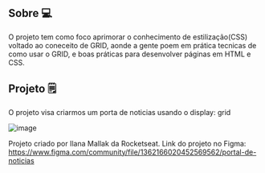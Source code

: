 ## Sobre 💻
O projeto tem como foco aprimorar o conhecimento de estilização(CSS) voltado ao coneceito de GRID, aonde a gente poem em prática tecnicas de como usar o GRID, 
e boas práticas para desenvolver páginas em HTML e CSS.

## Projeto 🗒️
O projeto visa criarmos um porta de noticias usando o display: grid

![image](https://github.com/user-attachments/assets/ef52cce5-0e9b-4653-a261-276b7a2a2376)

Projeto criado por Ilana Mallak da Rocketseat. Link do projeto no Figma: https://www.figma.com/community/file/1362166020452569562/portal-de-noticias
